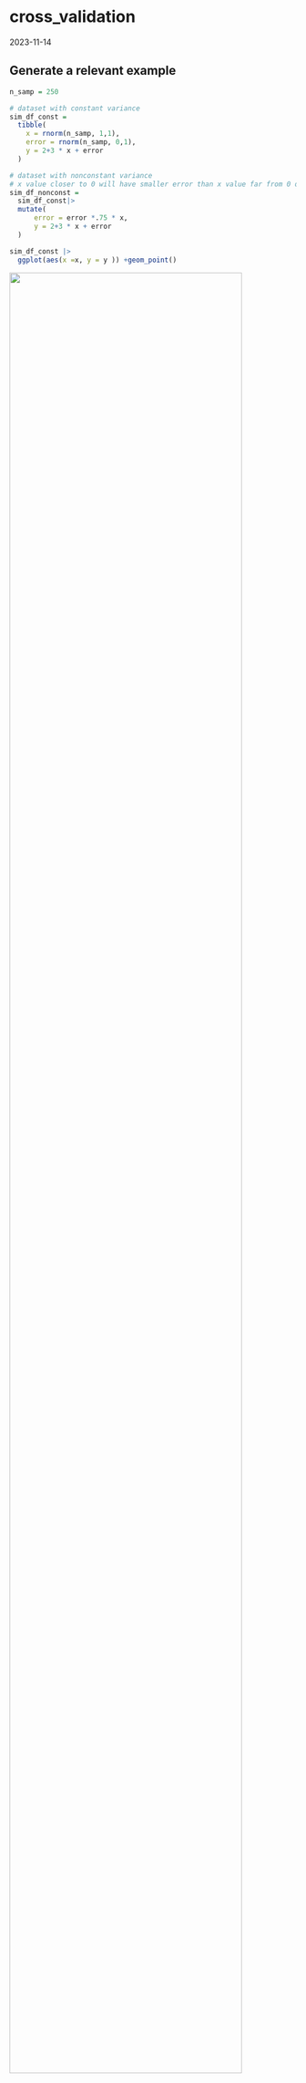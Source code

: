 cross_validation
================
2023-11-14

## Generate a relevant example

``` r
n_samp = 250

# dataset with constant variance
sim_df_const = 
  tibble(
    x = rnorm(n_samp, 1,1),
    error = rnorm(n_samp, 0,1),
    y = 2+3 * x + error
  )

# dataset with nonconstant variance
# x value closer to 0 will have smaller error than x value far from 0 due to the error equation
sim_df_nonconst = 
  sim_df_const|>
  mutate(
      error = error *.75 * x,
      y = 2+3 * x + error
  )

sim_df_const |>
  ggplot(aes(x =x, y = y )) +geom_point()
```

<img src="bootstrapping_files/figure-gfm/unnamed-chunk-2-1.png" width="90%" />

``` r
sim_df_nonconst |>
  ggplot(aes(x =x, y = y )) +geom_point()
```

<img src="bootstrapping_files/figure-gfm/unnamed-chunk-2-2.png" width="90%" />

``` r
# variance at intercept (x=0) is low for nonconst, slop of the line should be relatively large becuase the tail is loose
```

fit some linear models

``` r
sim_df_const |>
  lm(y ~ x, data = _) |>
  broom::tidy()
```

    ## # A tibble: 2 × 5
    ##   term        estimate std.error statistic   p.value
    ##   <chr>          <dbl>     <dbl>     <dbl>     <dbl>
    ## 1 (Intercept)     1.98    0.0981      20.2 3.65e- 54
    ## 2 x               3.04    0.0699      43.5 3.84e-118

``` r
sim_df_nonconst |>
  lm(y ~ x, data = _) |>
  broom::tidy()
```

    ## # A tibble: 2 × 5
    ##   term        estimate std.error statistic   p.value
    ##   <chr>          <dbl>     <dbl>     <dbl>     <dbl>
    ## 1 (Intercept)     1.93    0.105       18.5 1.88e- 48
    ## 2 x               3.11    0.0747      41.7 5.76e-114

``` r
# for nonconst, you can't trust something coming out of lm
```

## draw a bootstrap sample

start with a lil function

``` r
boot_sample = function (df) {

  # use sample_frac(), draw a size from the dataframe of the exact size of the dataframe
  # Key step is replace = true,
  sample_frac(df, replace = TRUE)
  
}
```

Let’s see how this work

``` r
sim_df_nonconst|>
  boot_sample()|>
  ggplot(aes(x=x, y=y)) +
  geom_point(alpha = .5) +
  stat_smooth(method = "lm")
```

    ## `geom_smooth()` using formula = 'y ~ x'

<img src="bootstrapping_files/figure-gfm/unnamed-chunk-5-1.png" width="90%" />

## draw a lot of samples and analyze them

``` r
boot_straps = 
  tibble(strap_number = 1:100) |>
  mutate(
    strap_sample = map(strap_number, \(i) boot_sample(sim_df_nonconst))
  )

boot_straps |>
  pull(strap_sample) |>
  nth(1)|>
  arrange(x)
```

    ## # A tibble: 250 × 3
    ##         x   error       y
    ##     <dbl>   <dbl>   <dbl>
    ##  1 -1.89   1.62   -2.04  
    ##  2 -1.89   1.62   -2.04  
    ##  3 -1.21  -0.781  -2.43  
    ##  4 -1.21  -0.781  -2.43  
    ##  5 -1.00   0.832  -0.169 
    ##  6 -0.989 -1.97   -2.93  
    ##  7 -0.914 -0.908  -1.65  
    ##  8 -0.606 -0.106   0.0774
    ##  9 -0.536  0.0227  0.413 
    ## 10 -0.524 -0.536  -0.106 
    ## # ℹ 240 more rows

now do the `lm` fit.

``` r
boot_result = 
  boot_straps |>
  mutate(
    models = map(strap_sample, \(df) lm(y ~ x, data= df)),
    results = map(models, broom:: tidy)
  ) |>
  select(strap_number, results)|>
  unnest(results)
```

try to summarize these results – get a bootstrap SE

``` r
boot_result |>
  group_by(term)|>
  summarize(
    se = sd(estimate)
  )
```

    ## # A tibble: 2 × 2
    ##   term            se
    ##   <chr>        <dbl>
    ## 1 (Intercept) 0.0752
    ## 2 x           0.102

``` r
sim_df_nonconst |>
   lm(y ~ x, data = _) |>
   broom::tidy()
```

    ## # A tibble: 2 × 5
    ##   term        estimate std.error statistic   p.value
    ##   <chr>          <dbl>     <dbl>     <dbl>     <dbl>
    ## 1 (Intercept)     1.93    0.105       18.5 1.88e- 48
    ## 2 x               3.11    0.0747      41.7 5.76e-114

``` r
# compare the two dataset, the se is reversed and boot_result give us what it should, the intercept should be have smaller se than other x value. 
# if you do everything above for the constant sample, you will get matched/same result
```

look at the distribution

``` r
boot_result|>
  filter(term == "x")|>
  ggplot(aes(x = estimate)) +
  geom_density()
```

<img src="bootstrapping_files/figure-gfm/unnamed-chunk-9-1.png" width="90%" />

``` r
#skewed, probably because we only draw 100 bootstrap sample, try 2500
```

can I construct a CI

``` r
boot_result |>
  group_by(term)|>
  summarize(
    ci_lower = quantile(estimate, 0.025),
    ci_upper = quantile(estimate, 0.075)
  )
```

    ## # A tibble: 2 × 3
    ##   term        ci_lower ci_upper
    ##   <chr>          <dbl>    <dbl>
    ## 1 (Intercept)     1.76     1.80
    ## 2 x               2.97     2.99
